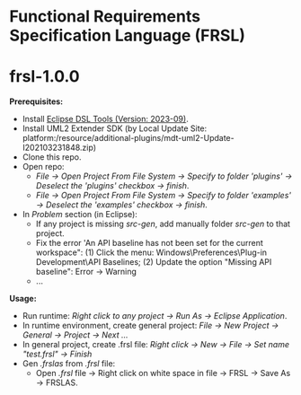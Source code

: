 # Functional Requirements Specification Language (FRSL)
# frsl-1.0.0

**Prerequisites:**
- Install [Eclipse DSL Tools (Version: 2023-09)](https://www.eclipse.org/downloads/packages/release/2023-09/r/eclipse-ide-java-and-dsl-developers).
- Install UML2 Extender SDK (by Local Update Site: platform:/resource/additional-plugins/mdt-uml2-Update-I202103231848.zip)
 - Clone this repo.
- Open repo: 
  - *File -> Open Project From File System -> Specify to folder 'plugins' -> Deselect the 'plugins' checkbox -> finish*.
  - *File -> Open Project From File System -> Specify to folder 'examples' -> Deselect the 'examples' checkbox -> finish*.
- In *Problem* section (in Eclipse):
  - If any project is missing *src-gen*, add manually folder *src-gen* to that project.
  - Fix the error 'An API baseline has not been set for the current workspace": (1) Click the menu: Windows\Preferences\Plug-in Development\API Baselines; (2) Update the option "Missing API baseline": Error -> Warning
  - ... 
  
**Usage\:**

- Run runtime: *Right click to any project -> Run As -> Eclipse Application*.
- In runtime environment, create general project: *File -> New Project -> General -> Project -> Next ...*
- In general project, create .frsl file: *Right click -> New -> File -> Set name "test.frsl" -> Finish*
- Gen *.frslas* from *.frsl* file:
  - Open *.frsl* file -> Right click on white space in file -> FRSL -> Save As -> FRSLAS.
